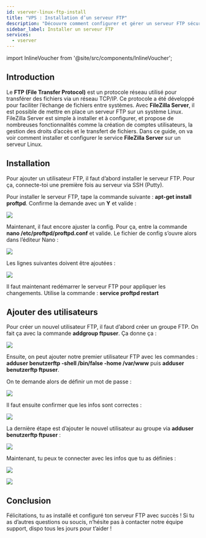 ```yaml
---
id: vserver-linux-ftp-install
title: "VPS : Installation d’un serveur FTP"
description: "Découvre comment configurer et gérer un serveur FTP sécurisé sous Linux avec FileZilla Server pour transférer tes fichiers efficacement → En savoir plus maintenant"
sidebar_label: Installer un serveur FTP
services:
  - vserver
---
```


import InlineVoucher from '@site/src/components/InlineVoucher';

## Introduction

Le **FTP (File Transfer Protocol)** est un protocole réseau utilisé pour transférer des fichiers via un réseau TCP/IP. Ce protocole a été développé pour faciliter l’échange de fichiers entre systèmes. Avec **FileZilla Server**, il est possible de mettre en place un serveur FTP sur un système Linux. FileZilla Server est simple à installer et à configurer, et propose de nombreuses fonctionnalités comme la création de comptes utilisateurs, la gestion des droits d’accès et le transfert de fichiers. Dans ce guide, on va voir comment installer et configurer le service **FileZilla Server** sur un serveur Linux.

<InlineVoucher />

## Installation

Pour ajouter un utilisateur FTP, il faut d’abord installer le serveur FTP. Pour ça, connecte-toi une première fois au serveur via SSH (Putty).

Pour installer le serveur FTP, tape la commande suivante : **apt-get install proftpd**. Confirme la demande avec un **Y** et valide :

![](https://screensaver01.zap-hosting.com/index.php/s/seKtY9GBELG78in/preview)

Maintenant, il faut encore ajuster la config. Pour ça, entre la commande **nano /etc/proftpd/proftpd.conf** et valide. Le fichier de config s’ouvre alors dans l’éditeur Nano :

![](https://screensaver01.zap-hosting.com/index.php/s/J5kS2bJFjDyLpCZ/preview)

Les lignes suivantes doivent être ajoutées : 

![](https://screensaver01.zap-hosting.com/index.php/s/TZoDZpiBQi5Yb5L/preview)

Il faut maintenant redémarrer le serveur FTP pour appliquer les changements. Utilise la commande : **service proftpd restart**

## Ajouter des utilisateurs

Pour créer un nouvel utilisateur FTP, il faut d’abord créer un groupe FTP. On fait ça avec la commande **addgroup ftpuser**. Ça donne ça : 

![](https://screensaver01.zap-hosting.com/index.php/s/M2jnE6mWqQLKkme/preview)

Ensuite, on peut ajouter notre premier utilisateur FTP avec les commandes : **adduser benutzerftp -shell /bin/false -home /var/www** puis **adduser benutzerftp ftpuser**.

On te demande alors de définir un mot de passe : 

![](https://screensaver01.zap-hosting.com/index.php/s/LKsops7sKTr2jXt/preview)

Il faut ensuite confirmer que les infos sont correctes : 

![](https://screensaver01.zap-hosting.com/index.php/s/LWdMS2j7PnRQwnd/preview)

La dernière étape est d’ajouter le nouvel utilisateur au groupe via **adduser benutzerftp ftpuser** :

![](https://screensaver01.zap-hosting.com/index.php/s/66fqTTttpM5BPkg/preview)

Maintenant, tu peux te connecter avec les infos que tu as définies :

![](https://screensaver01.zap-hosting.com/index.php/s/ftccknJBSoC2pCH/preview)


![](https://screensaver01.zap-hosting.com/index.php/s/zRsRHA3NWNCwcsj/preview)



## Conclusion

Félicitations, tu as installé et configuré ton serveur FTP avec succès ! Si tu as d’autres questions ou soucis, n’hésite pas à contacter notre équipe support, dispo tous les jours pour t’aider !

<InlineVoucher />